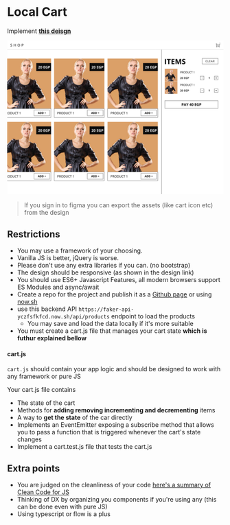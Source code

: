 # Local Cart

Implement **[this deisgn](https://www.figma.com/file/YdHvYic4a8F0Hu7l6YQnDhvr/CartTask?node-id=0%3A1)**

![cart task](./img/cart-task-desktop-view.png)

> If you sign in to figma you can export the assets (like cart icon etc) from the design

## Restrictions

- You may use a framework of your choosing.
- Vanilla JS is better, jQuery is worse.
- Please don't use any extra libraries if you can. (no bootstrap)
- The design should be responsive (as shown in the design link)
- You should use ES6+ Javascript Features, all modern browsers support ES Modules and async/await
- Create a repo for the project and publish it as a [Github page](https://pages.github.com/) or using [now.sh](https://now.sh/)
- use this backend API `https://faker-api-yczfsfkfcd.now.sh/api/products` endpoint to load the products
    - You may save and load the data locally if it's more suitable
- You must create a cart.js file that manages your cart state **which is futhur explained bellow**

#### cart.js

`cart.js` should contain your app logic and should be designed to work with any framework or pure JS

Your cart.js file contains
- The state of the cart 
- Methods for **adding removing incrementing and decrementing** items
- A way to **get the state** of the car directly
- Implements an EventEmitter exposing a subscribe method that allows you to pass a function that is triggered whenever the cart's state changes
- Implement a cart.test.js file that tests the cart.js

## Extra points

- You are judged on the cleanliness of your code [here's a summary of Clean Code for JS](https://github.com/ryanmcdermott/clean-code-javascript)
- Thinking of DX by organizing you components if you're using any (this can be done even with pure JS)
- Using typescript or flow is a plus


